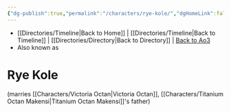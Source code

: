 ```yaml
---
{"dg-publish":true,"permalink":"/characters/rye-kole/","dgHomeLink":false}
---
```


- [[Directories/Timeline\|Back to Home]] | [[Directories/Timeline\|Back to Timeline]] | [[Directories/Directory\|Back to Directory]] | [Back to Ao3](https://archiveofourown.org/works/19334440/chapters/45992584)
- Also known as 

# Rye Kole

(marries [[Characters/Victoria Octan\|Victoria Octan]], [[Characters/Titanium Octan Makensi\|Titanium Octan Makensi]]'s father)
